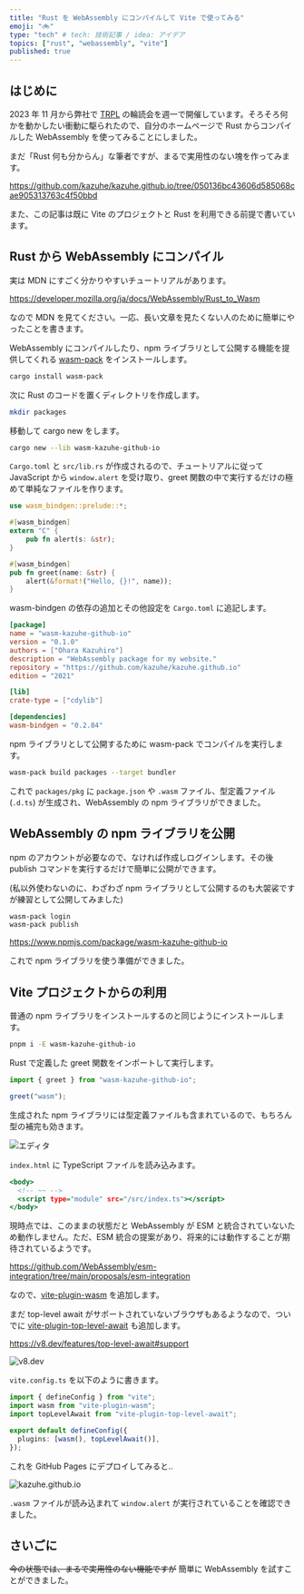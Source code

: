 ```yaml
---
title: "Rust を WebAssembly にコンパイルして Vite で使ってみる"
emoji: "🚲"
type: "tech" # tech: 技術記事 / idea: アイデア
topics: ["rust", "webassembly", "vite"]
published: true
---
```


## はじめに

2023 年 11 月から弊社で [TRPL](https://doc.rust-jp.rs/book-ja/) の輪読会を週一で開催しています。そろそろ何かを動かしたい衝動に駆られたので、自分のホームページで Rust からコンパイルした WebAssembly を使ってみることにしました。

まだ「Rust 何も分からん」な筆者ですが、まるで実用性のない塊を作ってみます。

https://github.com/kazuhe/kazuhe.github.io/tree/050136bc43606d585068cae905313763c4f50bbd

また、この記事は既に Vite のプロジェクトと Rust を利用できる前提で書いています。

## Rust から WebAssembly にコンパイル

実は MDN にすごく分かりやすいチュートリアルがあります。

https://developer.mozilla.org/ja/docs/WebAssembly/Rust_to_Wasm

なので MDN を見てください。一応、長い文章を見たくない人のために簡単にやったことを書きます。

WebAssembly にコンパイルしたり、npm ライブラリとして公開する機能を提供してくれる [wasm-pack](https://github.com/rustwasm/wasm-pack) をインストールします。

```bash
cargo install wasm-pack
```

次に Rust のコードを置くディレクトリを作成します。

```bash
mkdir packages
```

移動して cargo new をします。

```bash
cargo new --lib wasm-kazuhe-github-io
```

`Cargo.toml` と `src/lib.rs` が作成されるので、チュートリアルに従って JavaScript から `window.alert` を受け取り、greet 関数の中で実行するだけの極めて単純なファイルを作ります。

```rust:/packages/src/lib.rs
use wasm_bindgen::prelude::*;

#[wasm_bindgen]
extern "C" {
    pub fn alert(s: &str);
}

#[wasm_bindgen]
pub fn greet(name: &str) {
    alert(&format!("Hello, {}!", name));
}
```

wasm-bindgen の依存の追加とその他設定を `Cargo.toml` に追記します。

```toml:Cargo.toml
[package]
name = "wasm-kazuhe-github-io"
version = "0.1.0"
authors = ["Ohara Kazuhiro"]
description = "WebAssembly package for my website."
repository = "https://github.com/kazuhe/kazuhe.github.io"
edition = "2021"

[lib]
crate-type = ["cdylib"]

[dependencies]
wasm-bindgen = "0.2.84"
```

npm ライブラリとして公開するために wasm-pack でコンパイルを実行します。

```bash
wasm-pack build packages --target bundler
```

これで `packages/pkg` に `package.json` や `.wasm` ファイル、型定義ファイル (`.d.ts`) が生成され、WebAssembly の npm ライブラリができました。

## WebAssembly の npm ライブラリを公開

npm のアカウントが必要なので、なければ作成しログインします。その後 publish コマンドを実行するだけで簡単に公開ができます。

(私以外使わないのに、わざわざ npm ライブラリとして公開するのも大袈裟ですが練習として公開してみました)

```bash
wasm-pack login
wasm-pack publish
```

https://www.npmjs.com/package/wasm-kazuhe-github-io

これで npm ライブラリを使う準備ができました。

## Vite プロジェクトからの利用

普通の npm ライブラリをインストールするのと同じようにインストールします。

```bash
pnpm i -E wasm-kazuhe-github-io
```

Rust で定義した greet 関数をインポートして実行します。

```ts:/src/index.ts
import { greet } from "wasm-kazuhe-github-io";

greet("wasm");
```

生成された npm ライブラリには型定義ファイルも含まれているので、もちろん型の補完も効きます。

![エディタ](https://storage.googleapis.com/zenn-user-upload/caa4ded4a052-20231204.png)

`index.html` に TypeScript ファイルを読み込みます。

```html:index.html
<body>
  <!-- ~~ -->
  <script type="module" src="/src/index.ts"></script>
</body>
```

現時点では、このままの状態だと WebAssembly が ESM と統合されていないため動作しません。ただ、ESM 統合の提案があり、将来的には動作することが期待されているようです。

https://github.com/WebAssembly/esm-integration/tree/main/proposals/esm-integration

なので、[vite-plugin-wasm](https://github.com/Menci/vite-plugin-wasm) を追加します。

まだ top-level await がサポートされていないブラウザもあるようなので、ついでに [vite-plugin-top-level-await](https://github.com/Menci/vite-plugin-top-level-await) も追加します。

https://v8.dev/features/top-level-await#support

![v8.dev](https://storage.googleapis.com/zenn-user-upload/e3337a3945e1-20231204.png)

`vite.config.ts` を以下のように書きます。

```ts:vite.config.ts
import { defineConfig } from "vite";
import wasm from "vite-plugin-wasm";
import topLevelAwait from "vite-plugin-top-level-await";

export default defineConfig({
  plugins: [wasm(), topLevelAwait()],
});
```

これを GitHub Pages にデプロイしてみると..

![kazuhe.github.io](https://storage.googleapis.com/zenn-user-upload/1f94241c1865-20231204.png)

`.wasm` ファイルが読み込まれて `window.alert` が実行されていることを確認できました。

## さいごに

~~今の状態では、まるで実用性のない機能ですが~~ 簡単に WebAssembly を試すことができました。
